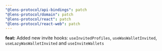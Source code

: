 ```yaml
---
"@lens-protocol/api-bindings": patch
"@lens-protocol/domain": patch
"@lens-protocol/react": patch
"@lens-protocol/react-web": patch
---
```


**feat:** Added new invite hooks: `useInvitedProfiles`, `useWasWalletInvited`, `useLazyWasWalletInvited` and `useInviteWallets`
